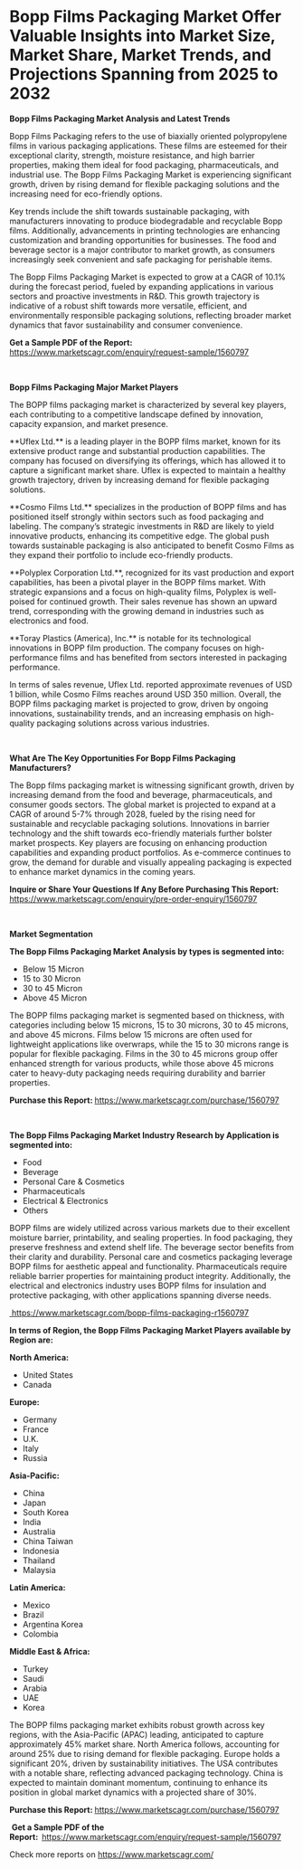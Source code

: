 <p><h1>Bopp Films Packaging Market Offer Valuable Insights into Market Size, Market Share, Market Trends, and Projections Spanning from 2025 to 2032</h1></p><p><strong>Bopp Films Packaging Market Analysis and Latest Trends</strong></p>
<p><p>Bopp Films Packaging refers to the use of biaxially oriented polypropylene films in various packaging applications. These films are esteemed for their exceptional clarity, strength, moisture resistance, and high barrier properties, making them ideal for food packaging, pharmaceuticals, and industrial use. The Bopp Films Packaging Market is experiencing significant growth, driven by rising demand for flexible packaging solutions and the increasing need for eco-friendly options. </p><p>Key trends include the shift towards sustainable packaging, with manufacturers innovating to produce biodegradable and recyclable Bopp films. Additionally, advancements in printing technologies are enhancing customization and branding opportunities for businesses. The food and beverage sector is a major contributor to market growth, as consumers increasingly seek convenient and safe packaging for perishable items.</p><p>The Bopp Films Packaging Market is expected to grow at a CAGR of 10.1% during the forecast period, fueled by expanding applications in various sectors and proactive investments in R&D. This growth trajectory is indicative of a robust shift towards more versatile, efficient, and environmentally responsible packaging solutions, reflecting broader market dynamics that favor sustainability and consumer convenience.</p></p>
<p><strong>Get a Sample PDF of the Report:&nbsp;</strong> <a href="https://www.marketscagr.com/enquiry/request-sample/1560797?utm_campaign=3298&utm_medium=2&utm_source=Github&utm_content=ia&utm_term=08032025&utm_id=bopp-films-packaging">https://www.marketscagr.com/enquiry/request-sample/1560797</a></p>
<p>&nbsp;</p>
<p><strong>Bopp Films Packaging Major Market Players</strong></p>
<p><p>The BOPP films packaging market is characterized by several key players, each contributing to a competitive landscape defined by innovation, capacity expansion, and market presence.</p><p>**Uflex Ltd.** is a leading player in the BOPP films market, known for its extensive product range and substantial production capabilities. The company has focused on diversifying its offerings, which has allowed it to capture a significant market share. Uflex is expected to maintain a healthy growth trajectory, driven by increasing demand for flexible packaging solutions.</p><p>**Cosmo Films Ltd.** specializes in the production of BOPP films and has positioned itself strongly within sectors such as food packaging and labeling. The company’s strategic investments in R&D are likely to yield innovative products, enhancing its competitive edge. The global push towards sustainable packaging is also anticipated to benefit Cosmo Films as they expand their portfolio to include eco-friendly products.</p><p>**Polyplex Corporation Ltd.**, recognized for its vast production and export capabilities, has been a pivotal player in the BOPP films market. With strategic expansions and a focus on high-quality films, Polyplex is well-poised for continued growth. Their sales revenue has shown an upward trend, corresponding with the growing demand in industries such as electronics and food.</p><p>**Toray Plastics (America), Inc.** is notable for its technological innovations in BOPP film production. The company focuses on high-performance films and has benefited from sectors interested in packaging performance. </p><p>In terms of sales revenue, Uflex Ltd. reported approximate revenues of USD 1 billion, while Cosmo Films reaches around USD 350 million. Overall, the BOPP films packaging market is projected to grow, driven by ongoing innovations, sustainability trends, and an increasing emphasis on high-quality packaging solutions across various industries.</p></p>
<p>&nbsp;</p>
<p><strong>What Are The Key Opportunities For Bopp Films Packaging Manufacturers?</strong></p>
<p><p>The Bopp films packaging market is witnessing significant growth, driven by increasing demand from the food and beverage, pharmaceuticals, and consumer goods sectors. The global market is projected to expand at a CAGR of around 5-7% through 2028, fueled by the rising need for sustainable and recyclable packaging solutions. Innovations in barrier technology and the shift towards eco-friendly materials further bolster market prospects. Key players are focusing on enhancing production capabilities and expanding product portfolios. As e-commerce continues to grow, the demand for durable and visually appealing packaging is expected to enhance market dynamics in the coming years.</p></p>
<p><strong>Inquire or Share Your Questions If Any Before Purchasing This Report:</strong> <a href="https://www.marketscagr.com/enquiry/pre-order-enquiry/1560797?utm_campaign=3298&utm_medium=2&utm_source=Github&utm_content=ia&utm_term=08032025&utm_id=bopp-films-packaging">https://www.marketscagr.com/enquiry/pre-order-enquiry/1560797</a></p>
<p>&nbsp;</p>
<p><strong>Market Segmentation</strong></p>
<p><strong>The Bopp Films Packaging Market Analysis by types is segmented into:</strong></p>
<p><ul><li>Below 15 Micron</li><li>15 to 30 Micron</li><li>30 to 45 Micron</li><li>Above 45 Micron</li></ul></p>
<p><p>The BOPP films packaging market is segmented based on thickness, with categories including below 15 microns, 15 to 30 microns, 30 to 45 microns, and above 45 microns. Films below 15 microns are often used for lightweight applications like overwraps, while the 15 to 30 microns range is popular for flexible packaging. Films in the 30 to 45 microns group offer enhanced strength for various products, while those above 45 microns cater to heavy-duty packaging needs requiring durability and barrier properties.</p></p>
<p><strong>Purchase this Report:&nbsp;</strong><a href="https://www.marketscagr.com/purchase/1560797?utm_campaign=3298&utm_medium=2&utm_source=Github&utm_content=ia&utm_term=08032025&utm_id=bopp-films-packaging">https://www.marketscagr.com/purchase/1560797</a></p>
<p>&nbsp;</p>
<p><strong>The Bopp Films Packaging Market Industry Research by Application is segmented into:</strong></p>
<p><ul><li>Food</li><li>Beverage</li><li>Personal Care & Cosmetics</li><li>Pharmaceuticals</li><li>Electrical & Electronics</li><li>Others</li></ul></p>
<p><p>BOPP films are widely utilized across various markets due to their excellent moisture barrier, printability, and sealing properties. In food packaging, they preserve freshness and extend shelf life. The beverage sector benefits from their clarity and durability. Personal care and cosmetics packaging leverage BOPP films for aesthetic appeal and functionality. Pharmaceuticals require reliable barrier properties for maintaining product integrity. Additionally, the electrical and electronics industry uses BOPP films for insulation and protective packaging, with other applications spanning diverse needs.</p></p>
<p><a href="https://www.marketscagr.com/bopp-films-packaging-r1560797?utm_campaign=3298&utm_medium=2&utm_source=Github&utm_content=ia&utm_term=08032025&utm_id=bopp-films-packaging">&nbsp;https://www.marketscagr.com/bopp-films-packaging-r1560797</a></p>
<p><strong>In terms of Region, the Bopp Films Packaging Market Players available by Region are:</strong></p>
<p>
    <p> <strong> North America: </strong>
        <ul>
            <li>United States</li>
            <li>Canada</li>
        </ul>
        </p> 
    <p> <strong> Europe: </strong>
        <ul>
            <li>Germany</li>
            <li>France</li>
            <li>U.K.</li>
            <li>Italy</li>
            <li>Russia</li>
        </ul>
        </p> 
    <p> <strong> Asia-Pacific: </strong>
        <ul>
            <li>China</li>
            <li>Japan</li>
            <li>South Korea</li>
            <li>India</li>
            <li>Australia</li>
            <li>China Taiwan</li>
            <li>Indonesia</li>
            <li>Thailand</li>
            <li>Malaysia</li>
        </ul>
        </p> 
    <p> <strong> Latin America: </strong>
        <ul>
            <li>Mexico</li>
            <li>Brazil</li>
            <li>Argentina Korea</li>
            <li>Colombia</li>
        </ul>
        </p> 
    <p> <strong> Middle East & Africa: </strong>
        <ul>
            <li>Turkey</li>
            <li>Saudi</li>
            <li>Arabia</li>
            <li>UAE</li>
            <li>Korea</li>
        </ul>
    </p>
    </p>
<p><p>The BOPP films packaging market exhibits robust growth across key regions, with the Asia-Pacific (APAC) leading, anticipated to capture approximately 45% market share. North America follows, accounting for around 25% due to rising demand for flexible packaging. Europe holds a significant 20%, driven by sustainability initiatives. The USA contributes with a notable share, reflecting advanced packaging technology. China is expected to maintain dominant momentum, continuing to enhance its position in global market dynamics with a projected share of 30%.</p></p>
<p><strong>Purchase this Report: </strong><a href="https://www.marketscagr.com/purchase/1560797?utm_campaign=3298&utm_medium=2&utm_source=Github&utm_content=ia&utm_term=08032025&utm_id=bopp-films-packaging">https://www.marketscagr.com/purchase/1560797</a></p>
<p>&nbsp;<strong>Get a Sample PDF of the Report:&nbsp;&nbsp;</strong><a href="https://www.marketscagr.com/enquiry/request-sample/1560797?utm_campaign=3298&utm_medium=2&utm_source=Github&utm_content=ia&utm_term=08032025&utm_id=bopp-films-packaging">https://www.marketscagr.com/enquiry/request-sample/1560797</a></p>
<p><strong></strong></p>
<p>Check more reports on <a href="https://www.marketscagr.com/?utm_campaign=3298&utm_medium=2&utm_source=Github&utm_content=ia&utm_term=08032025&utm_id=bopp-films-packaging">https://www.marketscagr.com/</a></p>